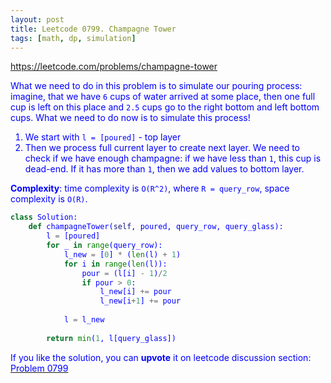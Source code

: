 ```yaml
---
layout: post
title: Leetcode 0799. Champagne Tower
tags: [math, dp, simulation]
---
```


<a href="https://leetcode.com/problems/champagne-tower"> <font color = blue>https://leetcode.com/problems/champagne-tower

What we need to do in this problem is to simulate our pouring process: imagine, that we have `6` cups of water arrived at some place, then one full cup is left on this place and `2.5` cups go to the right bottom and left bottom cups. What we need to do now is to simulate this process!

1. We start with `l = [poured]` - top layer
2. Then we process full current layer to create next layer. We need to check if we have enough champagne: if we have less than `1`, this cup is dead-end. If it has more than `1`, then we add values to bottom layer.

**Complexity**: time complexity is `O(R^2)`, where `R = query_row`, space complexity is `O(R)`.

```python
class Solution:
    def champagneTower(self, poured, query_row, query_glass):
        l = [poured]
        for _ in range(query_row):
            l_new = [0] * (len(l) + 1)
            for i in range(len(l)):
                pour = (l[i] - 1)/2
                if pour > 0:
                    l_new[i] += pour
                    l_new[i+1] += pour
            
            l = l_new
                    
        return min(1, l[query_glass])
```

If you like the solution, you can **upvote** it on leetcode discussion section:<a href="https://leetcode.com/problems/champagne-tower/discuss/910867/python-or2-simulation-explained"> <font color = blue>Problem 0799
